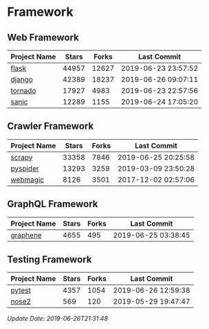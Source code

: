 # Framework

## Web Framework

| Project Name | Stars | Forks | Last Commit |
| ------------ | ----- | ----- | ----------- |
| [flask](https://github.com/pallets/flask) | 44957 | 12627 | 2019-06-23 23:57:52 |
| [django](https://github.com/django/django) | 42389 | 18237 | 2019-06-26 09:07:11 |
| [tornado](https://github.com/tornadoweb/tornado) | 17927 | 4983 | 2019-06-23 22:57:56 |
| [sanic](https://github.com/huge-success/sanic) | 12289 | 1155 | 2019-06-24 17:05:20 |

## Crawler Framework

| Project Name | Stars | Forks | Last Commit |
| ------------ | ----- | ----- | ----------- |
| [scrapy](https://github.com/scrapy/scrapy) | 33358 | 7846 | 2019-06-25 20:25:58 |
| [pyspider](https://github.com/binux/pyspider) | 13293 | 3259 | 2019-03-09 23:50:28 |
| [webmagic](https://github.com/code4craft/webmagic) | 8126 | 3501 | 2017-12-02 02:57:06 |

## GraphQL Framework

| Project Name | Stars | Forks | Last Commit |
| ------------ | ----- | ----- | ----------- |
| [graphene](https://github.com/graphql-python/graphene) | 4655 | 495 | 2019-06-25 03:38:45 |

## Testing Framework

| Project Name | Stars | Forks | Last Commit |
| ------------ | ----- | ----- | ----------- |
| [pytest](https://github.com/pytest-dev/pytest) | 4357 | 1054 | 2019-06-26 12:59:38 |
| [nose2](https://github.com/nose-devs/nose2) | 569 | 120 | 2019-05-29 19:47:47 |

*Update Date: 2019-06-26T21:31:48*